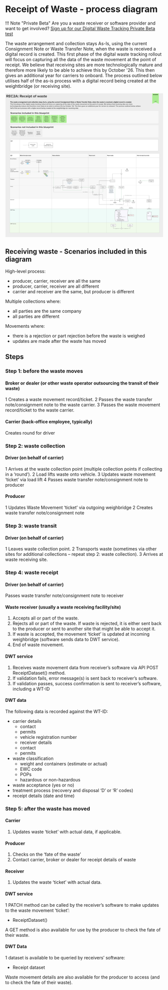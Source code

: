 # Receipt of Waste - process diagram

!!! Note "Private Beta"
    Are you a waste receiver or software provider and want to get involved? [Sign up for our Digital Waste Tracking Private Beta test](private-beta-comms-sign-up.md)

The waste arrangement and collection stays As-Is, using the current Consignment Note or Waste Transfer Note, when the waste is received a digital record is created.
This first phase of the digital waste tracking rollout will focus on capturing all the data of the waste movement at the point of receipt. We believe that receiving sites are more technologically mature and therefore more likely to be able to achieve this by October '26. This then gives an additional year for carriers to onboard. The process outlined below utilises half of the as-is process with a digital record being created at the weightbridge (or receiving site).

[![REC2A: Receipt of waste](rec2a-receipt-of-waste.png)](rec2a-receipt-of-waste.png)

## Receiving waste - Scenarios included in this diagram

High-level process:
- producer, carrier, receiver are all the same
- producer, carrier, receiver are all different
- carrier and receiver are the same, but producer is different

Multiple collections where:

- all parties are the same company
- all parties are different

Movements where:

- there is a rejection or part rejection before the waste is weighed
- updates are made after the waste has moved

## Steps
### Step 1: before the waste moves
#### Broker or dealer (or other waste operator outsourcing the transit of their waste)

1 Creates a waste movement record/ticket.
2 Passes the waste transfer note/consignment note to the waste carrier.
3 Passes the waste movement record/ticket to the waste carrier.

#### Carrier (back-office employee, typically)
Creates round for driver

### Step 2: waste collection
#### Driver (on behalf of carrier)

1 Arrives at the waste collection point (multiple collection points if collecting in a ‘round’).
2 Load lifts waste onto vehicle.
3 Updates waste movement ‘ticket’ via load lift
4 Passes waste transfer note/consignment note to producer

#### Producer

1 Updates Waste Movement ‘ticket’ via outgoing weighbridge
2 Creates waste transfer note/consignment note

### Step 3: waste transit
#### Driver (on behalf of carrier)

1 Leaves waste collection point.
2 Transports waste (sometimes via other sites for additional collections – repeat step 2: waste collection).
3 Arrives at waste receiving site.

### Step 4: waste receipt

#### Driver (on behalf of carrier)
Passes waste transfer note/consignment note to receiver

#### Waste receiver (usually a waste receiving facility/site)
1. Accepts all or part of the waste.
2. Rejects all or part of the waste. If waste is rejected, it is either sent back to the producer or sent to another site that might be able to accept it.
3. If waste is accepted, the movement ‘ticket’ is updated at incoming weighbridge (software sends data to DWT service).
4. End of waste movement.

#### DWT service

1. Receives waste movement data from receiver’s software via API POST ReceiptDataset() method.
2. If validation fails, error message(s) is sent back to receiver’s software.
3. If validation passes, success confirmation is sent to receiver’s software, including a WT-ID

#### DWT data
The following data is recorded against the WT-ID:

- carrier details
  - contact
  - permits
  - vehicle registration number
  - receiver details 
  - contact
  - permits
- waste classification
  - weight and containers (estimate or actual)
  - EWC code
  - POPs
  - hazardous or non-hazardous
- waste acceptance (yes or no)
- treatment process (recovery and disposal ‘D’ or ‘R’ codes)
- receipt details (date and time)

### Step 5: after the waste has moved
#### Carrier
1. Updates waste ‘ticket’ with actual data, if applicable.
#### Producer
1. Checks on the ‘fate of the waste’
2. Contact carrier, broker or dealer for receipt details of waste  
#### Receiver
1. Updates the waste ‘ticket’ with actual data.

#### DWT service
1 PATCH method can be called by the receiver’s software to make updates to the waste movement ‘ticket’:

- ReceiptDataset()

A GET method is also available for use by the producer to check the fate of their waste.
#### DWT Data
1 dataset is available to be queried by receivers’ software:

- Receipt dataset

Waste movement details are also available for the producer to access (and to check the fate of their waste). 